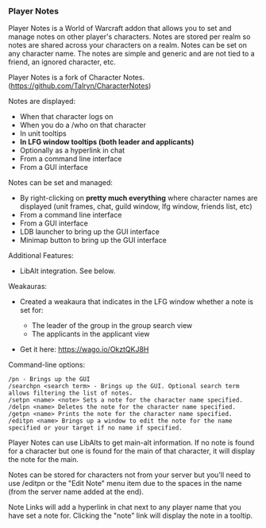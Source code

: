 ### Player Notes

Player Notes is a World of Warcraft addon that allows you to set and manage notes on other player's characters. Notes are stored per realm so notes are shared across your characters on a realm. Notes can be set on any character name. The notes are simple and generic and are not tied to a friend, an ignored character, etc.

Player Notes is a fork of Character Notes. (https://github.com/Talryn/CharacterNotes)

Notes are displayed:

* When that character logs on
* When you do a /who on that character
* In unit tooltips
* **In LFG window tooltips (both leader and applicants)**
* Optionally as a hyperlink in chat
* From a command line interface
* From a GUI interface 

Notes can be set and managed:

* By right-clicking on **pretty much everything** where character names are displayed (unit frames, chat, guild window, lfg window, friends list, etc)
* From a command line interface
* From a GUI interface
* LDB launcher to bring up the GUI interface
* Minimap button to bring up the GUI interface 

Additional Features:

* LibAlt integration. See below. 

Weakauras:

* Created a weakaura that indicates in the LFG window whether a note is set for:
    * The leader of the group in the group search view
    * The applicants in the applicant view

* Get it here: https://wago.io/OkztQKJ8H

Command-line options:

    /pn - Brings up the GUI
    /searchpn <search term> - Brings up the GUI. Optional search term allows filtering the list of notes.
    /setpn <name> <note> Sets a note for the character name specified.
    /delpn <name> Deletes the note for the character name specified.
    /getpn <name> Prints the note for the character name specified.
    /editpn <name> Brings up a window to edit the note for the name specified or your target if no name if specified. 

Player Notes can use LibAlts to get main-alt information. If no note is found for a character but one is found for the main of that character, it will display the note for the main.

Notes can be stored for characters not from your server but you'll need to use /editpn or the "Edit Note" menu item due to the spaces in the name (from the server name added at the end).

Note Links will add a hyperlink in chat next to any player name that you have set a note for. Clicking the "note" link will display the note in a tooltip.

